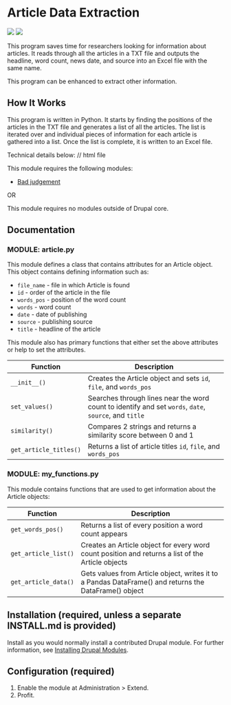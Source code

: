 # Article Data Extraction

<img src='https://img.shields.io/badge/Python-3776AB?style=plastic&logo=python&logoColor=white'>
<img src='https://img.shields.io/badge/Excel-217346?style=plastic&logo=microsoft-excel&logoColor=white'> 

<br>

This program saves time for researchers looking for information about articles. It reads through all the articles in a TXT file and outputs the headline, word count, news date, and source into an Excel file with the same name.

This program can be enhanced to extract other information.


## How It Works

This program is written in Python. It starts by finding the positions of the articles in the TXT file and generates a list of all the articles. The list is iterated over and individual pieces of information for each article is gathered into a list. Once the list is complete, it is written to an Excel file.

Technical details below:
// html file


This module requires the following modules:
- [Bad judgement](https://www.drupal.org/project/bad_judgement)

OR

This module requires no modules outside of Drupal core.

## Documentation

### MODULE: article.py

This module defines a class that contains attributes for an Article object. This object contains defining information such as:

- `file_name` - file in which Article is found
- `id` - order of the article in the file
- `words_pos` - position of the word count
- `words` - word count
- `date` - date of publishing
- `source` - publishing source
- `title` - headline of the article

This module also has primary functions that either set the above attributes or help to set the attributes.

| Function  | Description | 
| --------- | ----------- | 
| `__init__()`   | Creates the Article object and sets `id`, `file`, and `words_pos` |
| `set_values()` | Searches through lines near the word count to identify and set  `words`, `date`, `source`, and `title` |
| `similarity()` | Compares 2 strings and returns a similarity score between 0 and 1 | 
| `get_article_titles()` | Returns a list of article titles  `id`, `file`, and `words_pos` |


### MODULE: my_functions.py

This module contains functions that are used to get information about the Article objects:

| Function  | Description | 
| --------- | ----------- | 
| `get_words_pos()` | Returns a list of every position a word count appears |
| `get_article_list()` | Creates an Article object for every word count position and returns a list of the Article objects |
| `get_article_data()` | Gets values from Article object, writes it to a Pandas DataFrame() and returns the DataFrame() object |






## Installation (required, unless a separate INSTALL.md is provided)

Install as you would normally install a contributed Drupal module. For further information, see [Installing Drupal Modules](https://www.drupal.org/docs/extending-drupal/installing-drupal-modules).


## Configuration (required)

1. Enable the module at Administration > Extend.
1. Profit.